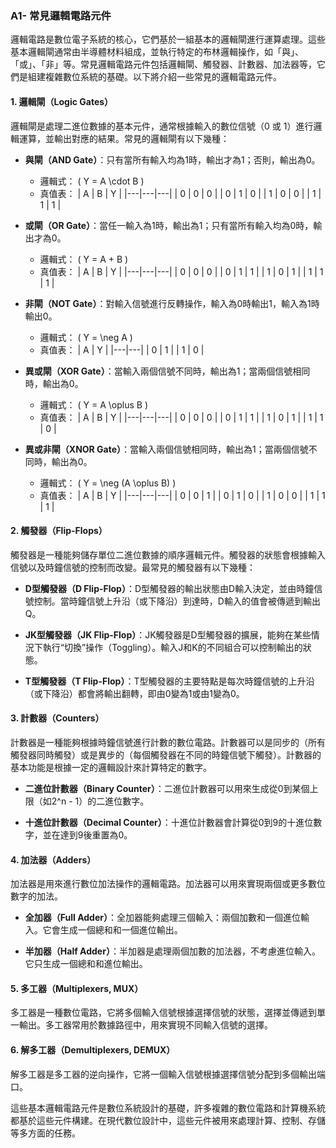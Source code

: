 ### A1- 常見邏輯電路元件

邏輯電路是數位電子系統的核心，它們基於一組基本的邏輯閘進行運算處理。這些基本邏輯閘通常由半導體材料組成，並執行特定的布林邏輯操作，如「與」、「或」、「非」等。常見邏輯電路元件包括邏輯閘、觸發器、計數器、加法器等，它們是組建複雜數位系統的基礎。以下將介紹一些常見的邏輯電路元件。

#### 1. **邏輯閘（Logic Gates）**
邏輯閘是處理二進位數據的基本元件，通常根據輸入的數位信號（0 或 1）進行邏輯運算，並輸出對應的結果。常見的邏輯閘有以下幾種：

- **與閘（AND Gate）**：只有當所有輸入均為1時，輸出才為1；否則，輸出為0。
  - 邏輯式： \( Y = A \cdot B \)
  - 真值表：
    | A | B | Y |
    |---|---|---|
    | 0 | 0 | 0 |
    | 0 | 1 | 0 |
    | 1 | 0 | 0 |
    | 1 | 1 | 1 |

- **或閘（OR Gate）**：當任一輸入為1時，輸出為1；只有當所有輸入均為0時，輸出才為0。
  - 邏輯式： \( Y = A + B \)
  - 真值表：
    | A | B | Y |
    |---|---|---|
    | 0 | 0 | 0 |
    | 0 | 1 | 1 |
    | 1 | 0 | 1 |
    | 1 | 1 | 1 |

- **非閘（NOT Gate）**：對輸入信號進行反轉操作，輸入為0時輸出1，輸入為1時輸出0。
  - 邏輯式： \( Y = \neg A \)
  - 真值表：
    | A | Y |
    |---|---|
    | 0 | 1 |
    | 1 | 0 |

- **異或閘（XOR Gate）**：當輸入兩個信號不同時，輸出為1；當兩個信號相同時，輸出為0。
  - 邏輯式： \( Y = A \oplus B \)
  - 真值表：
    | A | B | Y |
    |---|---|---|
    | 0 | 0 | 0 |
    | 0 | 1 | 1 |
    | 1 | 0 | 1 |
    | 1 | 1 | 0 |

- **異或非閘（XNOR Gate）**：當輸入兩個信號相同時，輸出為1；當兩個信號不同時，輸出為0。
  - 邏輯式： \( Y = \neg (A \oplus B) \)
  - 真值表：
    | A | B | Y |
    |---|---|---|
    | 0 | 0 | 1 |
    | 0 | 1 | 0 |
    | 1 | 0 | 0 |
    | 1 | 1 | 1 |

#### 2. **觸發器（Flip-Flops）**
觸發器是一種能夠儲存單位二進位數據的順序邏輯元件。觸發器的狀態會根據輸入信號以及時鐘信號的控制而改變。最常見的觸發器有以下幾種：

- **D型觸發器（D Flip-Flop）**：D型觸發器的輸出狀態由D輸入決定，並由時鐘信號控制。當時鐘信號上升沿（或下降沿）到達時，D輸入的值會被傳遞到輸出Q。
  
- **JK型觸發器（JK Flip-Flop）**：JK觸發器是D型觸發器的擴展，能夠在某些情況下執行“切換”操作（Toggling）。輸入J和K的不同組合可以控制輸出的狀態。

- **T型觸發器（T Flip-Flop）**：T型觸發器的主要特點是每次時鐘信號的上升沿（或下降沿）都會將輸出翻轉，即由0變為1或由1變為0。

#### 3. **計數器（Counters）**
計數器是一種能夠根據時鐘信號進行計數的數位電路。計數器可以是同步的（所有觸發器同時觸發）或是異步的（每個觸發器在不同的時鐘信號下觸發）。計數器的基本功能是根據一定的邏輯設計來計算特定的數字。

- **二進位計數器（Binary Counter）**：二進位計數器可以用來生成從0到某個上限（如2^n - 1）的二進位數字。

- **十進位計數器（Decimal Counter）**：十進位計數器會計算從0到9的十進位數字，並在達到9後重置為0。

#### 4. **加法器（Adders）**
加法器是用來進行數位加法操作的邏輯電路。加法器可以用來實現兩個或更多數位數字的加法。

- **全加器（Full Adder）**：全加器能夠處理三個輸入：兩個加數和一個進位輸入。它會生成一個總和和一個進位輸出。

- **半加器（Half Adder）**：半加器是處理兩個加數的加法器，不考慮進位輸入。它只生成一個總和和進位輸出。

#### 5. **多工器（Multiplexers, MUX）**
多工器是一種數位電路，它將多個輸入信號根據選擇信號的狀態，選擇並傳遞到單一輸出。多工器常用於數據路徑中，用來實現不同輸入信號的選擇。

#### 6. **解多工器（Demultiplexers, DEMUX）**
解多工器是多工器的逆向操作，它將一個輸入信號根據選擇信號分配到多個輸出端口。

這些基本邏輯電路元件是數位系統設計的基礎，許多複雜的數位電路和計算機系統都基於這些元件構建。在現代數位設計中，這些元件被用來處理計算、控制、存儲等多方面的任務。